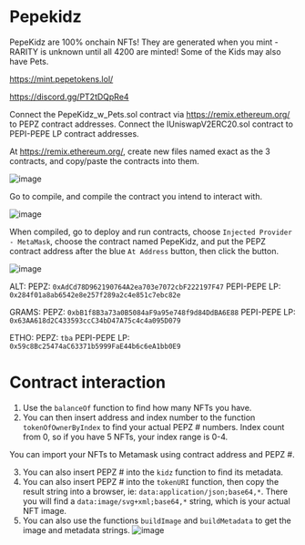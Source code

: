 # Pepekidz
PepeKidz are 100% onchain NFTs! They are generated when you mint - RARITY is unknown until all 4200 are minted! Some of the Kids may also have Pets.

https://mint.pepetokens.lol/ 

https://discord.gg/PT2tDQpRe4


Connect the PepeKidz_w_Pets.sol contract via https://remix.ethereum.org/ to PEPZ contract addresses.
Connect the IUniswapV2ERC20.sol contract to PEPI-PEPE LP contract addresses.

At https://remix.ethereum.org/, create new files named exact as the 3 contracts, and copy/paste the contracts into them. 

![image](https://github.com/Pepetokensfamily/Pepekidz/assets/38845458/65a98dad-9919-480a-9b41-8318c82f8d01)

Go to compile, and compile the contract you intend to interact with. 

![image](https://github.com/Pepetokensfamily/Pepekidz/assets/38845458/98de56dd-8208-4865-b511-87c930973d4d)


When compiled, go to deploy and run contracts, choose `Injected Provider - MetaMask`, choose the contract named PepeKidz, and put the PEPZ contract address after the blue `At Address` button, then click the button. 

![image](https://github.com/Pepetokensfamily/Pepekidz/assets/38845458/75e536f5-6f2a-4a26-ad39-8aeead561f0e)



ALT:	  PEPZ: `0xAdCd78D962190764A2ea703e7072cbF222197F47` 	 PEPI-PEPE LP: `0x284f01a8ab6542e8e257f289a2c4e851c7ebc82e`

GRAMS:  PEPZ: `0xbB1f8B3a73a0B5084aF9a95e748f9d84DdBA6E88`  PEPI-PEPE LP: `0x63AA618d2C433593ccC34bD47A75c4c4a095D079`

ETHO:   PEPZ: `tba`  PEPI-PEPE LP: `0x59c8Bc25474aC63371b5999FaE44b6c6eA1bb0E9`

# Contract interaction
1. Use the `balanceOf` function to find how many NFTs you have. 
2. You can then insert address and index number to the function `tokenOfOwnerByIndex` to find your actual PEPZ # numbers. Index count from 0, so if you have 5 NFTs, your index range is 0-4.

You can import your NFTs to Metamask using contract address and PEPZ #.

3. You can also insert PEPZ # into the `kidz` function to find its metadata. 
4. You can also insert PEPZ # into the `tokenURI` function, then copy the result string into a browser, ie: `data:application/json;base64,*`. There you will find a `data:image/svg+xml;base64,*` string, which is your actual NFT image. 
5. You can also use the functions `buildImage` and `buildMetadata` to get the image and metadata strings.
![image](https://github.com/Pepetokensfamily/Pepekidz/assets/38845458/f3612dfe-8402-446d-a105-e2583570d40d)
